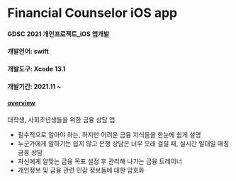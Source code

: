 # Financial Counselor iOS app

#### GDSC 2021 개인프로젝트_iOS 앱개발
#### 개발언어: swift
#### 개발도구: Xcode 13.1
#### 개발기간: 2021.11 ~


#### <u>overview</u>
대학생, 사회초년생들을 위한 금융 상담 앱
- 필수적으로 알아야 하는, 하지만 어려운 금융 지식들을 한눈에 쉽게 설명
- 누군가에게 말하기는 쉽지 않고 은행 상담은 너무 오래 걸릴 때, 실시간 일대일 매칭 금융 상담
- 자신에게 알맞는 금융 목표 설정 후 관리해 나가는 금융 트레이너
- 개인정보 및 금융 관련 민감 정보들에 대한 암호화
